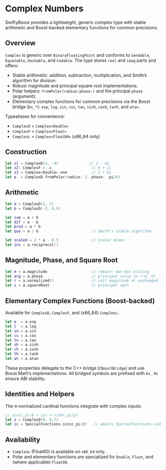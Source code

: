 # Complex Numbers

SwiftyBoost provides a lightweight, generic complex type with stable arithmetic and Boost-backed elementary functions for common precisions.

## Overview

``Complex`` is generic over `BinaryFloatingPoint` and conforms to `Sendable`, `Equatable`, `Hashable`, and `Codable`. The type stores `real` and `imag` parts and offers:

- Stable arithmetic: addition, subtraction, multiplication, and Smith’s algorithm for division.
- Robust magnitude and principal square root implementations.
- Polar helpers: `fromPolar(radius:phase:)` and the principal `phase` (argument).
- Elementary complex functions for common precisions via the Boost bridge (`bs_*`): `exp`, `log`, `sin`, `cos`, `tan`, `sinh`, `cosh`, `tanh`, and `atan`.

Typealiases for convenience:
- `ComplexD` = `Complex<Double>`
- `ComplexF` = `Complex<Float>`
- `ComplexL` = `Complex<Float80>` (x86_64 only)

## Construction

```swift
let z1 = ComplexD(3, -4)              // 3 - 4i
let z2: ComplexF = .i                  // 0 + 1i
let z3 = Complex<Double>.one           // 1 + 0i
let p  = ComplexD.fromPolar(radius: 2, phase: .pi/6)
```

## Arithmetic

```swift
let a = ComplexD(1, 2)
let b = ComplexD(-3, 0.5)

let sum = a + b
let dif = a - b
let prod = a * b
let quo = a / b                        // Smith’s stable algorithm

let scaled = 2 * a - 0.5               // scalar mixes
let inv = a.reciprocal()
```

## Magnitude, Phase, and Square Root

```swift
let m = a.magnitude                    // robust: max-min scaling
let arg = a.phase                      // principal value in (−π, π]
let r = a.normalized()                 // unit magnitude or unchanged if zero
let s = a.squareRoot                   // principal sqrt
```

## Elementary Complex Functions (Boost-backed)

Available for `ComplexD`, `ComplexF`, and (x86_64) `ComplexL`:

```swift
let e  = a.exp
let l  = a.log
let sn = a.sin
let cs = a.cos
let tn = a.tan
let sh = a.sinh
let ch = a.cosh
let th = a.tanh
let at = a.atan
```

These properties delegate to the C++ bridge (`CBoostBridge`) and use Boost.Math’s implementations. All bridged symbols are prefixed with `bs_` to ensure ABI stability.

## Identities and Helpers

The π-normalized cardinal functions integrate with complex inputs:

```swift
// sincc_pi(0 + iy) = sinhc_pi(y)
let z = ComplexD(0, 0.7)
let sc = SpecialFunctions.sincc_pi(z)   // equals SpecialFunctions.sinhc_pi(0.7)
```

## Availability

- `ComplexL` (Float80) is available on `x86_64` only.
- Polar and elementary functions are specialized for `Double`, `Float`, and (where applicable) `Float80`.

